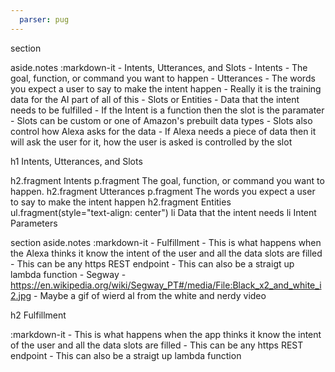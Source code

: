 ```yaml
---
  parser: pug
---
```


section

  aside.notes
    :markdown-it
      - Intents, Utterances, and Slots
        - Intents
          - The goal, function, or command you want to happen
        - Utterances
          - The words you expect a user to say to make the intent happen
          - Really it is the training data for the AI part of all of this
        - Slots or Entities
          - Data that the intent needs to be fulfilled
          - If the Intent is a function then the slot is the paramater
          - Slots can be custom or one of Amazon's prebuilt data types
          - Slots also control how Alexa asks for the data
            - If Alexa needs a piece of data then it will ask the user for  it, how the user is asked is controlled by the slot

  h1 Intents, Utterances, and Slots

  h2.fragment Intents
  p.fragment The goal, function, or command you want to happen.
  h2.fragment Utterances
  p.fragment The words you expect a user to say to make the intent happen
  h2.fragment Entities
  ul.fragment(style="text-align: center")
    li Data that the intent needs
    li Intent Parameters

section
  aside.notes
    :markdown-it
      - Fulfillment
        - This is what happens when the Alexa thinks it know the intent  of the user and all the data slots are filled
        - This can be any https REST endpoint
        - This can also be a straigt up lambda function
        - Segway
          - https://en.wikipedia.org/wiki/Segway_PT#/media/File:Black_x2_and_white_i2.jpg
          - Maybe a gif of wierd al from the white and nerdy video

  h2 Fulfillment

  :markdown-it
    - This is what happens when the app thinks it know the intent  of the user and all the data slots are filled
    - This can be any https REST endpoint
    - This can also be a straigt up lambda function
